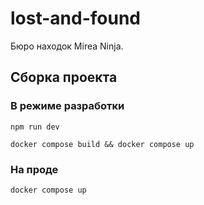 # lost-and-found

Бюро находок Mirea Ninja.

## Сборка проекта

### В режиме разработки

```shell
npm run dev

docker compose build && docker compose up
```

### На проде

```shell
docker compose up
```
